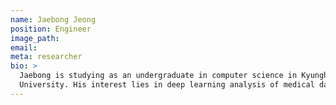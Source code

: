 ```yaml
---
name: Jaebong Jeong
position: Engineer
image_path:
email:
meta: researcher
bio: >
  Jaebong is studying as an undergraduate in computer science in Kyunghee
  University. His interest lies in deep learning analysis of medical data.
---
```

